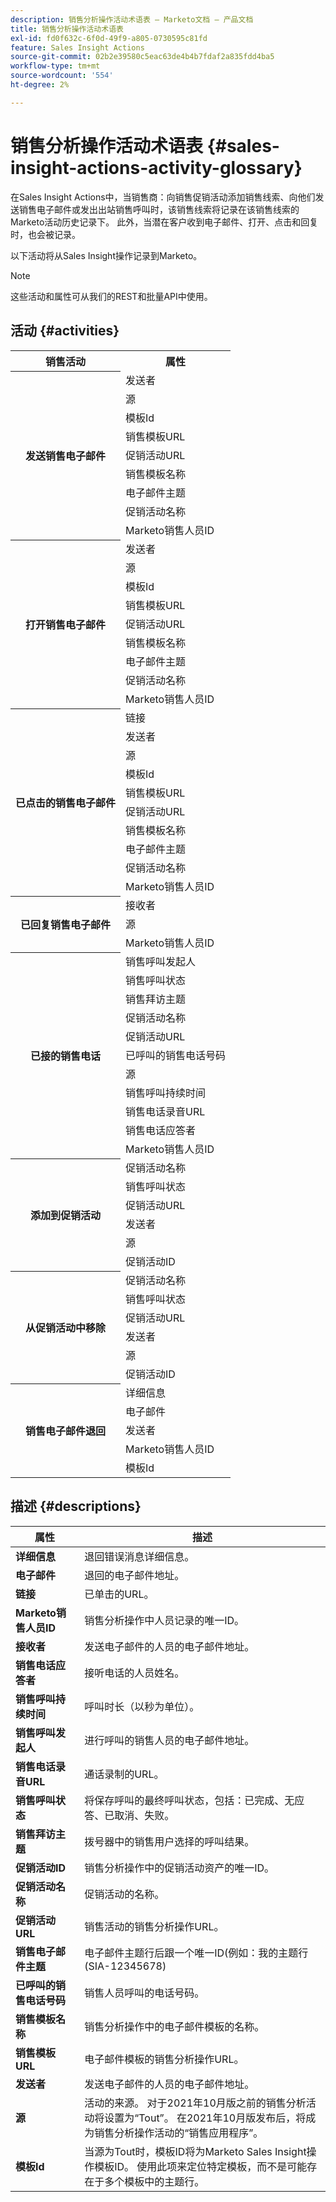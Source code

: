 ```yaml
---
description: 销售分析操作活动术语表 — Marketo文档 — 产品文档
title: 销售分析操作活动术语表
exl-id: fd0f632c-6f0d-49f9-a805-0730595c81fd
feature: Sales Insight Actions
source-git-commit: 02b2e39580c5eac63de4b4b7fdaf2a835fdd4ba5
workflow-type: tm+mt
source-wordcount: '554'
ht-degree: 2%

---
```


# 销售分析操作活动术语表 {#sales-insight-actions-activity-glossary}

在Sales Insight Actions中，当销售商：向销售促销活动添加销售线索、向他们发送销售电子邮件或发出出站销售呼叫时，该销售线索将记录在该销售线索的Marketo活动历史记录下。 此外，当潜在客户收到电子邮件、打开、点击和回复时，也会被记录。

以下活动将从Sales Insight操作记录到Marketo。

>[!NOTE]
>
>这些活动和属性可从我们的REST和批量API中使用。

## 活动 {#activities}

<table>
 <tr>
  <th>销售活动</th>
  <th>属性</th>
 </tr>
 <tr>
  <th rowspan="9">发送销售电子邮件</th>
  <td>发送者</td>
 </tr>
 <tr>
  <td>源</td>
 </tr>
 <tr>
  <td>模板Id</td>
 </tr>
 <tr>
  <td>销售模板URL</td>
 </tr>
 <tr>
  <td>促销活动URL</td>
 </tr>
 <tr>
  <td>销售模板名称</td>
 </tr>
 <tr>
  <td>电子邮件主题</td>
 </tr>
 <tr>
  <td>促销活动名称</td>
 </tr>
 <tr>
  <td>Marketo销售人员ID</td>
 </tr>
 <tr>
  <th rowspan="9">打开销售电子邮件</th>
  <td>发送者</td>
 </tr>
 <tr>
  <td>源</td>
 </tr>
 <tr>
  <td>模板Id</td>
 </tr>
 <tr>
  <td>销售模板URL</td>
 </tr>
 <tr>
  <td>促销活动URL</td>
 </tr>
 <tr>
  <td>销售模板名称</td>
 </tr>
 <tr>
  <td>电子邮件主题</td>
 </tr>
 <tr>
  <td>促销活动名称</td>
 </tr>
 <tr>
  <td>Marketo销售人员ID</td>
 </tr>
 <tr>
  <th rowspan="10">已点击的销售电子邮件</th>
  <td>链接</td>
 </tr>
 <tr>
  <td>发送者</td>
 </tr>
 <tr>
  <td>源</td>
 </tr>
 <tr>
  <td>模板Id</td>
 </tr>
 <tr>
  <td>销售模板URL</td>
 </tr>
 <tr>
  <td>促销活动URL</td>
 </tr>
 <tr>
  <td>销售模板名称</td>
 </tr>
 <tr>
  <td>电子邮件主题</td>
 </tr>
 <tr>
  <td>促销活动名称</td>
 </tr>
 <tr>
  <td>Marketo销售人员ID</td>
 </tr>
<tr>
  <th rowspan="3">已回复销售电子邮件</th>
  <td>接收者</td>
 </tr>
 <tr>
  <td>源</td>
 </tr>
 <tr>
  <td>Marketo销售人员ID</td>
 </tr>
 <tr>
  <th rowspan="11">已接的销售电话</th>
  <td>销售呼叫发起人</td>
 </tr>
 <tr>
  <td>销售呼叫状态</td>
 </tr>
 <tr>
  <td>销售拜访主题</td>
 </tr>
 <tr>
  <td>促销活动名称</td>
 </tr>
 <tr>
  <td>促销活动URL</td>
 </tr>
 <tr>
  <td>已呼叫的销售电话号码</td>
 </tr>
 <tr>
  <td>源</td>
 </tr>
 <tr>
  <td>销售呼叫持续时间</td>
 </tr>
 <tr>
  <td>销售电话录音URL</td>
 </tr>
  <tr>
  <td>销售电话应答者</td>
 </tr>
 <tr>
  <td>Marketo销售人员ID</td>
 </tr>
 <tr>
  <th rowspan="6">添加到促销活动</th>
  <td>促销活动名称</td>
 </tr>
 <tr>
  <td>销售呼叫状态</td>
 </tr>
 <tr>
  <td>促销活动URL</td>
 </tr>
 <tr>
  <td>发送者</td>
 </tr>
 <tr>
  <td>源</td>
 </tr>
 <tr>
  <td>促销活动ID</td>
 </tr>
 <tr>
  <th rowspan="6">从促销活动中移除</th>
  <td>促销活动名称</td>
 </tr>
 <tr>
  <td>销售呼叫状态</td>
 </tr>
 <tr>
  <td>促销活动URL</td>
 </tr>
 <tr>
  <td>发送者</td>
 </tr>
 <tr>
  <td>源</td>
 </tr>
 <tr>
  <td>促销活动ID</td>
 </tr>
 <tr>
  <th rowspan="5">销售电子邮件退回</th>
  <td>详细信息</td>
 </tr>
 <tr>
  <td>电子邮件</td>
 </tr>
 <tr>
  <td>发送者</td>
 </tr>
 <tr>
  <td>Marketo销售人员ID</td>
 </tr>
 <tr>
  <td>模板Id</td>
 </tr>
</table>

## 描述 {#descriptions}

<table> 
 <tr>
  <th>属性</th>
  <th>描述</th>
 </tr>
 <tbody> 
 <tr> 
   <td><strong>详细信息</strong></td> 
   <td>退回错误消息详细信息。</td> 
  </tr> 
  <tr> 
   <td><strong>电子邮件</strong></td> 
   <td>退回的电子邮件地址。</td> 
  </tr> 
  <tr> 
   <td><strong>链接</strong></td> 
   <td>已单击的URL。</td> 
  </tr> 
  <tr> 
   <td><strong>Marketo销售人员ID</strong></td> 
   <td>销售分析操作中人员记录的唯一ID。</td> 
  </tr> 
  <tr> 
   <td><strong>接收者</strong></td> 
   <td>发送电子邮件的人员的电子邮件地址。</td> 
  </tr>
  <tr> 
   <td><strong>销售电话应答者</strong></td> 
   <td>接听电话的人员姓名。</td> 
  </tr>
  <tr> 
   <td><strong>销售呼叫持续时间</strong></td> 
   <td>呼叫时长（以秒为单位）。</td> 
  </tr>
  <tr> 
   <td><strong>销售呼叫发起人</strong></td> 
   <td>进行呼叫的销售人员的电子邮件地址。</td> 
  </tr>
  <tr> 
   <td><strong>销售电话录音URL</strong></td> 
   <td>通话录制的URL。</td> 
  </tr>
  <tr> 
   <td><strong>销售呼叫状态</strong></td> 
   <td>将保存呼叫的最终呼叫状态，包括：已完成、无应答、已取消、失败。</td> 
  </tr>
  <tr> 
   <td><strong>销售拜访主题</strong></td> 
   <td>拨号器中的销售用户选择的呼叫结果。</td> 
  </tr>
  <tr> 
   <td><strong>促销活动ID</strong></td> 
   <td>销售分析操作中的促销活动资产的唯一ID。</td> 
  </tr>
  <tr> 
   <td><strong>促销活动名称</strong></td> 
   <td>促销活动的名称。</td> 
  </tr>
  <tr> 
   <td><strong>促销活动URL</strong></td> 
   <td>销售活动的销售分析操作URL。</td> 
  </tr>
  <tr> 
   <td><strong>销售电子邮件主题</strong></td> 
   <td>电子邮件主题行后跟一个唯一ID(例如：我的主题行(SIA-12345678)</td> 
  </tr>
  <tr> 
   <td><strong>已呼叫的销售电话号码</strong></td> 
   <td>销售人员呼叫的电话号码。</td> 
  </tr>
  <tr> 
   <td><strong>销售模板名称</strong></td> 
   <td>销售分析操作中的电子邮件模板的名称。</td> 
  </tr>
  <tr> 
   <td><strong>销售模板URL</strong></td> 
   <td>电子邮件模板的销售分析操作URL。</td> 
  </tr>
  <tr> 
   <td><strong>发送者</strong></td>
   <td>发送电子邮件的人员的电子邮件地址。</td> 
  </tr> 
  <tr> 
   <td><strong>源</strong></td> 
   <td>活动的来源。 对于2021年10月版之前的销售分析活动将设置为“Tout”。 在2021年10月版发布后，将成为销售分析操作活动的“销售应用程序”。</td>
  </tr> 
  <tr> 
   <td><strong>模板Id</strong></td> 
   <td>当源为Tout时，模板ID将为Marketo Sales Insight操作模板ID。 使用此项来定位特定模板，而不是可能存在于多个模板中的主题行。
</td> 
  </tr> 
 </tbody> 
</table>
